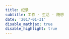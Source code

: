 ```yaml
---
title: 纪录
subtitle: 工作 · 生活 · 随想
date: '2017-01-31'
disable_mathjax: true
disable_highlight: true
---
```


